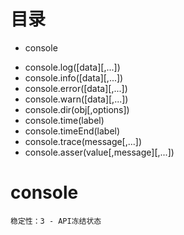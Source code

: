 # 目录
+ console
 - console.log([data][,...])
 - console.info([data][,...])
 - console.error([data][,...])
 - console.warn([data][,...])
 - console.dir(obj[,options])
 - console.time(label)
 - console.timeEnd(label)
 - console.trace(message[,...])
 - console.asser(value[,message][,...])

# console
    稳定性：3 - API冻结状态
